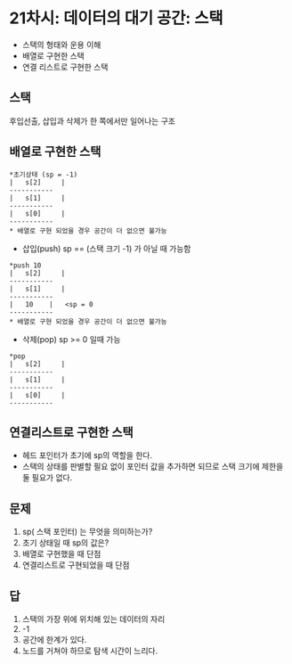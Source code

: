 # 21차시: 데이터의 대기 공간: 스택
* 스택의 형태와 운용 이해
* 배열로 구현한 스택
* 연결 리스트로 구현한 스택 

## 스택
후입선출, 삽입과 삭제가 한 쪽에서만 일어나는 구조 


## 배열로 구현한 스택

```
*초기상태 (sp = -1) 
|   s[2]     |
-----------
|   s[1]     |
-----------
|   s[0]     |  
-----------
* 배열로 구현 되었을 경우 공간이 더 없으면 불가능 

```

* 삽입(push)
sp == (스택 크기 -1) 가 아닐 때 가능함 

```
*push 10 
|   s[2]     |
-----------
|   s[1]     |
-----------
|   10    |   <sp = 0
-----------
* 배열로 구현 되었을 경우 공간이 더 없으면 불가능 

```

* 삭제(pop) 
sp >= 0 일때 가능 

```
*pop 
|   s[2]     |
-----------
|   s[1]     |
-----------
|   s[0]     |  
-----------
```

## 연결리스트로 구현한 스택
* 헤드 포인터가 초기에 sp의 역할을 한다. 
* 스택의 상태를 판별할 필요 없이 포인터 값을 추가하면 되므로 스택 크기에 제한을 둘 필요가 없다. 


## 문제
1. sp( 스택 포인터) 는 무엇을 의미하는가?
2. 초기 상태일 때 sp의 값은? 
3. 배열로 구현했을 때 단점
4. 연결리스트로 구현되었을 때 단점

## 답
1. 스택의 가장 위에 위치해 있는 데이터의 자리 
2. -1
3. 공간에 한계가 있다. 
4. 노드를 거쳐야 하므로 탐색 시간이 느리다.
